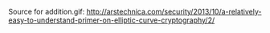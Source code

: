 Source for addition.gif:
http://arstechnica.com/security/2013/10/a-relatively-easy-to-understand-primer-on-elliptic-curve-cryptography/2/
